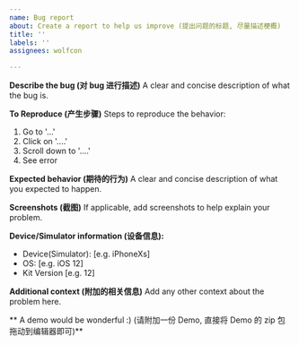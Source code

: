 ```yaml
---
name: Bug report
about: Create a report to help us improve (提出问题的标题, 尽量描述梗概)
title: ''
labels: ''
assignees: wolfcon

---
```


**Describe the bug (对 bug 进行描述)**
A clear and concise description of what the bug is.

**To Reproduce (产生步骤)**
Steps to reproduce the behavior:
1. Go to '...'
2. Click on '....'
3. Scroll down to '....'
4. See error

**Expected behavior (期待的行为)**
A clear and concise description of what you expected to happen.

**Screenshots (截图)**
If applicable, add screenshots to help explain your problem.

**Device/Simulator information (设备信息):**
 - Device(Simulator): [e.g. iPhoneXs]
 - OS: [e.g. iOS 12]
 - Kit Version [e.g. 12]

**Additional context (附加的相关信息)**
Add any other context about the problem here. 

** A demo would be wonderful :) (请附加一份 Demo, 直接将 Demo 的 zip 包拖动到编辑器即可)**
